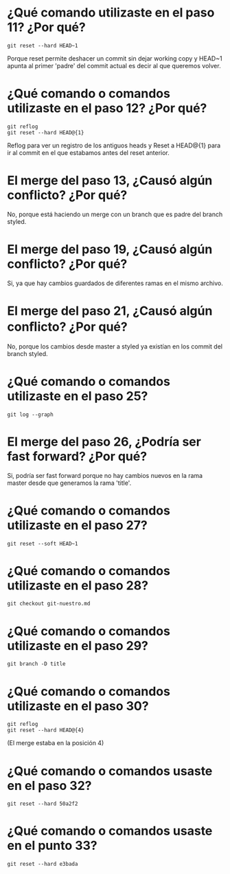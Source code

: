 # ¿Qué comando utilizaste en el paso 11? ¿Por qué?

```
git reset --hard HEAD~1
```

Porque reset permite deshacer un commit sin dejar working copy y HEAD~1 apunta al primer 'padre' del commit actual es decir al que queremos volver.

# ¿Qué comando o comandos utilizaste en el paso 12? ¿Por qué?

```
git reflog
git reset --hard HEAD@{1}
```

Reflog para ver un registro de los antiguos heads y Reset a HEAD@{1} para ir al commit en el que estabamos antes del reset anterior.

# El merge del paso 13, ¿Causó algún conflicto? ¿Por qué?

No, porque está haciendo un merge con un branch que es padre del branch styled.

# El merge del paso 19, ¿Causó algún conflicto? ¿Por qué? 

Si, ya que hay cambios guardados de diferentes ramas en el mismo archivo.

# El merge del paso 21, ¿Causó algún conﬂicto? ¿Por qué?

No, porque los cambios desde master a styled ya existían en los commit del branch styled.

# ¿Qué comando o comandos utilizaste en el paso 25?

```
git log --graph
```

# El merge del paso 26, ¿Podría ser fast forward? ¿Por qué?

Si, podría ser fast forward porque no hay cambios nuevos en la rama master desde que generamos la rama 'title'.

# ¿Qué comando o comandos utilizaste en el paso 27?
```
git reset --soft HEAD~1
```
# ¿Qué comando o comandos utilizaste en el paso 28?
```
git checkout git-nuestro.md 
```
# ¿Qué comando o comandos utilizaste en el paso 29?
```
git branch -D title 
```
# ¿Qué comando o comandos utilizaste en el paso 30?
```
git reflog
git reset --hard HEAD@{4} 
```
(El merge estaba en la posición 4)
# ¿Qué comando o comandos usaste en el paso 32?
```
git reset --hard 50a2f2
```
# ¿Qué comando o comandos usaste en el punto 33?
```
git reset --hard e3bada
```
